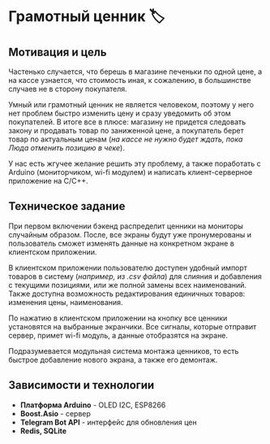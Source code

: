 # Грамотный ценник 🏷️

## Мотивация и цель

Частенько случается, что берешь в магазине печеньки по одной цене, а на кассе узнается, что стоимость иная, к сожалению, в большинстве случаев не в сторону покупателя. 

Умный или грамотный ценник не является человеком, поэтому у него нет проблем быстро изменить цену и сразу уведомить об этом покупателей. В итоге все в плюсе: магазину не придется следовать закону и продавать товар по заниженной цене, а покупатель берет товар по актуальным ценам (*на кассе не нужно будет ждать, пока Люда отменить позицию в чеке*).

У нас есть жгучее желание решить эту проблему, а также поработать с Arduino (мониторчиком, wi-fi модулем) и написать клиент-серверное приложение на C/C++.

## Техническое задание

При первом включении бэкенд распределит ценники на мониторы случайным образом. После, все экраны будут уже пронумерованы и пользователь сможет изменять данные на конкретном экране в клиентском приложении. 

В клиентском приложении пользователю доступен удобный импорт товаров в систему (*например, из .csv файла*) для слияния и добавления с текущими позициями, или же полной замены всех наименований. Также доступна возможность редактирования единичных товаров: изменения цены, наименования.

По нажатию в клиентском приложении на кнопку все ценники установятся на выбранные экранчики. Все сигналы, которые отправит сервер, примет wi-fi модуль, а данные отобразятся на экране.

Подразумевается модульная система монтажа ценников, то есть быстрое добавление нового экрана, а также его демонтаж.

## Зависимости и технологии

- **Платформа Arduino** - OLED I2C, ESP8266
- **Boost.Asio** - сервер
- **Telegram Bot API** - интерфейс для обновления цен
- **Redis, SQLite**
